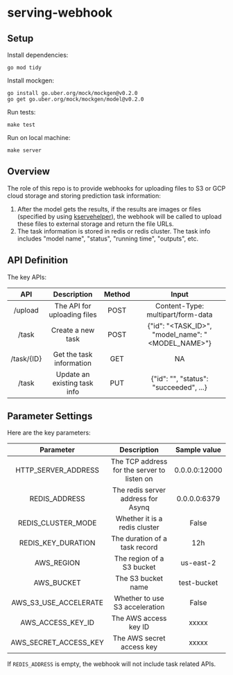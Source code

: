 # serving-webhook

## Setup

Install dependencies:

```shell
go mod tidy
```

Install mockgen:

```shell
go install go.uber.org/mock/mockgen@v0.2.0
go get go.uber.org/mock/mockgen/model@v0.2.0
```

Run tests:

```shell
make test
```

Run on local machine:

```shell
make server
```

## Overview

The role of this repo is to provide webhooks for uploading files to S3 or GCP cloud storage and storing
prediction task information:

1. After the model gets the results, if the results are images or files (specified by using
   [kservehelper](https://github.com/HyperGAI/kserve-helper)), the webhook will be called to upload these
   files to external storage and return the file URLs.
2. The task information is stored in redis or redis cluster. The task info includes "model name", "status",
   "running time", "outputs", etc.

## API Definition

The key APIs:

|    API     |         Description          | Method |                       Input                       |
:----------:|:----------------------------:|:------:|:-------------------------------------------------:
|  /upload   | The API for uploading files  |  POST  |         Content-Type: multipart/form-data         |
|   /task    |      Create a new task       |  POST  | {"id": "<TASK_ID>", "model_name": "<MODEL_NAME>"} |
| /task/{ID} |   Get the task information   |  GET   |                        NA                         |
|   /task    | Update an existing task info |  PUT   |      {"id": "", "status": "succeeded", ...}       |

## Parameter Settings

Here are the key parameters:

|       Parameter       |                 Description                 | Sample value  |
:---------------------:|:-------------------------------------------:|:-------------:
|  HTTP_SERVER_ADDRESS  | The TCP address for the server to listen on | 0.0.0.0:12000 |
|     REDIS_ADDRESS     |     The redis server address for Asynq      | 0.0.0.0:6379  |
|  REDIS_CLUSTER_MODE   |        Whether it is a redis cluster        |     False     |
|  REDIS_KEY_DURATION   |        The duration of a task record        |      12h      |
|      AWS_REGION       |          The region of a S3 bucket          |   us-east-2   |
|      AWS_BUCKET       |             The S3 bucket name              |  test-bucket  |
| AWS_S3_USE_ACCELERATE |       Whether to use S3 acceleration        |     False     |
|   AWS_ACCESS_KEY_ID   |            The AWS access key ID            |     xxxxx     |
| AWS_SECRET_ACCESS_KEY |          The AWS secret access key          |     xxxxx     | 

If `REDIS_ADDRESS` is empty, the webhook will not include task related APIs.
